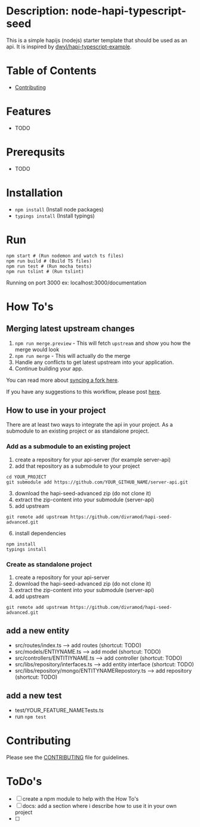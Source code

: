 # Description: node-hapi-typescript-seed

This is a simple hapijs (nodejs) starter template that should be used as an api.
It is inspired by [dwyl/hapi-typescript-example](https://github.com/dwyl/hapi-typescript-example/tree/master/src).

# Table of Contents

- [Contributing](#contributing)

# Features
- TODO

# Prerequsits
- TODO

# Installation

* ```npm install``` (Install node packages)
* ```typings install``` (Install typings)

# Run

```
npm start # (Run nodemon and watch ts files)
npm run build # (Build TS files)
npm run test # (Run mocha tests)
npm run tslint # (Run tslint)
```

Running on port 3000 ex: localhost:3000/documentation

# How To's

## Merging latest upstream changes

1. `npm run merge.preview` - This will fetch `upstream` and show you how the merge would look
2. `npm run merge` - This will actually do the merge
3. Handle any conflicts to get latest upstream into your application.
4. Continue building your app.

You can read more about [syncing a fork here](https://help.github.com/articles/syncing-a-fork/).

If you have any suggestions to this workflow, please post [here](https://github.com/divramod/hapi-seed-advanced/issues).

## How to use in your project
There are at least two ways to integrate the api in your project. As a submodule to an existing project or as standalone project.

### Add as a submodule to an existing project
1. create a repository for your api-server (for example server-api)
2. add that repository as a submodule to your project
```
cd YOUR_PROJECT
git submodule add https://github.com/YOUR_GITHUB_NAME/server-api.git
```
3. download the hapi-seed-advanced zip (do not clone it)
4. extract the zip-content into your submodule (server-api)
5. add upstream
```
git remote add upstream https://github.com/divramod/hapi-seed-advanced.git
```
6. install dependencies
```
npm install
typings install
```

### Create as standalone project
1. create a repository for your api-server
2. download the hapi-seed-advanced zip (do not clone it)
3. extract the zip-content into your submodule (server-api)
4. add upstream
```
git remote add upstream https://github.com/divramod/hapi-seed-advanced.git
```

## add a new entity
* src/routes/index.ts --> add routes (shortcut: TODO)
* src/models/ENTIYNAME.ts --> add model (shortcut: TODO)
* src/controllers/ENTITIYNAME.ts --> add controller (shortcut: TODO)
* src/libs/repository/interfaces.ts --> add entity interface (shortcut: TODO)
* src/libs/repository/mongo/ENTITYNAMERepostory.ts --> add repository (shortcut: TODO)

## add a new test
* test/YOUR_FEATURE_NAMETests.ts
* run ```npm test```

# Contributing

Please see the [CONTRIBUTING](https://github.com/NathanWalker/hapi-seed-advanced/blob/master/CONTRIBUTING.md) file for guidelines.

# ToDo's
- [ ] create a npm module to help with the How To's
- [ ] docs: add a section where i describe how to use it in your own project
- [ ]
